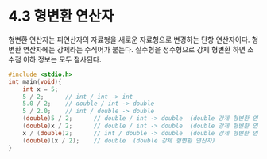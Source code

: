 # 4.3 형변환 연산자
형변환 연산자는 피연산자의 자료형을 새로운 자료형으로 변경하는 단항 연산자이다. 형변환 연산자에는 강제라는 수식어가 붙는다. 실수형을 정수형으로 강제 형변환 하면 소수점 이하 정보는 모두 절사된다.
``` C
#include <stdio.h>
int main(void){
    int x = 5;
    5 / 2;      // int / int -> int
    5.0 / 2;    // double / int -> double
    5 / 2.0;    // int / double -> double
    (double)5 / 2;      // double / int -> double  (double 강제 형변환 연산자)
    (double)x / 2;      // double / int -> double  (double 강제 형변환 연산자)
    x / (double)2;      // int / double -> double  (double 강제 형변환 연산자)
    (double)(x / 2);    // double  (double 강제 형변환 연산자)
}
```